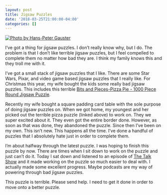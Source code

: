 ```yaml
---
layout: post
title: Jigsaw Puzzles
date: '2018-03-25T21:00:00-04:00'
categories: []
---
```


[![Photo by Hans-Peter Gauster](https://images.unsplash.com/photo-1494059980473-813e73ee784b?ixlib=rb-0.3.5&ixid=eyJhcHBfaWQiOjEyMDd9&s=a02f6067c00a2e7d578c02ece92ebbc5&auto=format&fit=crop&w=1649&q=80 "Photo by Hans-Peter Gauster")](https://unsplash.com/photos/3y1zF4hIPCg)

I’ve got a thing for jigsaw puzzles. I don’t really know why, but I do. The problem is that I don’t like terrible jigsaw puzzles, but I feel compelled to complete them no matter how bad they are. I think my family knows this and they troll me with it. 

I’ve got a small stack of jigsaw puzzles that I like. There are some Star Wars, Pixar, and video game based jigsaw puzzles that I really like. For Christmas this year, my wife bought the kids some really bad jigsaw puzzles. This includes this terrible [Bits and Pieces-Pizza Pie - 1000 Piece Round Jigsaw Puzzle](https://www.amazon.com/Bits-Pieces-Pizza-Pie-Jigsaw-Puzzle/dp/B00UAZ1BX0). 

Recently my wife bought a square padding card table with the sole purpose of doing jigsaw puzzles on. When we got home, my youngest and her picked out the terrible pizza puzzle (linked above) to work on. They we super excited about it. They even got the entire border done. However, as soon as that was done, they abandoned the puzzle. Since then I’ve been on my own. This isn’t new. This happens all the time. I’ve done a handful of puzzles that I absolutely hate just in order to complete them. 

I’m about halfway through the latest puzzle. I was hoping to finish this puzzle by now. There are times when I sit down to work on the puzzle and just can’t do it. Today I sat down and listened to an episode of [The Talk Show](https://daringfireball.net/thetalkshow) and it made working on the puzzle so much easier to deal with. I actually made some excellent progress. Maybe podcasts are my way of powering through bad jigsaw puzzles. 

This puzzle is terrible. Please send help. I need to get it done in order to move onto a better puzzle. 
